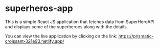 # superheros-app

This is a simple React JS application that fetches data from SuperHeroAPI and displays some of the superheroes along with the details.

You can view the live application by clicking on the link:
https://prismatic-croissant-321e93.netlify.app/
